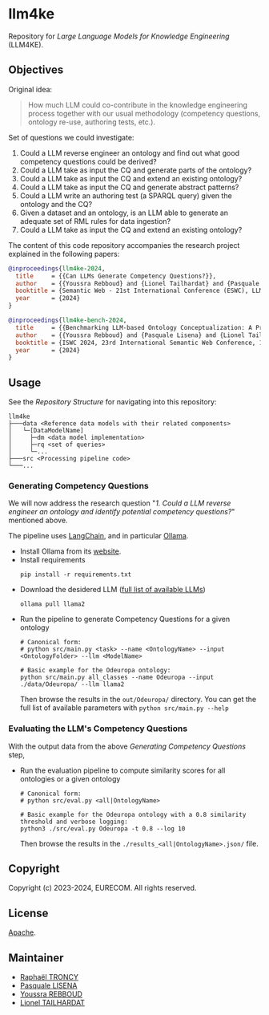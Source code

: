 # llm4ke

Repository for *Large Language Models for Knowledge Engineering* (LLM4KE).

## Objectives

Original idea:

> How much LLM could co-contribute in the knowledge engineering process together with our usual methodology (competency
> questions, ontology re-use, authoring tests, etc.).

Set of questions we could investigate:

1. Could a LLM reverse engineer an ontology and find out what good competency questions could be derived?
2. Could a LLM take as input the CQ and generate parts of the ontology?
3. Could a LLM take as input the CQ and extend an existing ontology?
4. Could a LLM take as input the CQ and generate abstract patterns?
5. Could a LLM write an authoring test (a SPARQL query) given the ontology and the CQ?
6. Given a dataset and an ontology, is an LLM able to generate an adequate set of RML rules for data ingestion?
7. Could a LLM take as input the CQ and extend an existing ontology?

The content of this code repository accompanies the research project explained in the following papers:

```bibtex
@inproceedings{llm4ke-2024,
  title     = {{Can LLMs Generate Competency Questions?}},
  author    = {{Youssra Rebboud} and {Lionel Tailhardat} and {Pasquale Lisena} and {Rapha\"el Troncy}},
  booktitle = {Semantic Web - 21st International Conference (ESWC), LLMs for KE track, Hersonissos, Crete, Greece, May 26 - 30, 2024},
  year      = {2024}
}

@inproceedings{llm4ke-bench-2024,
  title     = {{Benchmarking LLM-based Ontology Conceptualization: A Proposal}},
  author    = {{Youssra Rebboud} and {Pasquale Lisena} and {Lionel Tailhardat} and {Rapha\"el Troncy}},
  booktitle = {ISWC 2024, 23rd International Semantic Web Conference, 11-15 November 2024, Baltimore, USA},
  year      = {2024}
}
```

## Usage

See the *Repository Structure* for navigating into this repository:

```
llm4ke
├───data <Reference data models with their related components>
│   └─[DataModelName]
│     ├─dm <data model implementation>
│     ├─rq <set of queries>
│     └─...
├───src <Processing pipeline code>
└───...
```

### Generating Competency Questions

We will now address the research question "*1. Could a LLM reverse engineer an ontology and identify potential competency questions?*" mentioned above.

The pipeline uses [LangChain](https://www.langchain.com/), and in particular [Ollama](https://ollama.ai/).

* Install Ollama from its [website](https://ollama.ai/download).
* Install requirements
  ```shell
  pip install -r requirements.txt
  ```
* Download the desidered LLM ([full list of available LLMs](https://ollama.ai/library))
  ```shell
  ollama pull llama2
  ```
* Run the pipeline to generate Competency Questions for a given ontology
  ```shell
  # Canonical form:
  # python src/main.py <task> --name <OntologyName> --input <OntologyFolder> --llm <ModelName>
  
  # Basic example for the Odeuropa ontology:
  python src/main.py all_classes --name Odeuropa --input ./data/Odeuropa/ --llm llama2
  ```
  Then browse the results in the `out/Odeuropa/` directory.
  You can get the full list of available parameters with `python src/main.py --help`

### Evaluating the LLM's Competency Questions 

With the output data from the above *Generating Competency Questions* step,

* Run the evaluation pipeline to compute similarity scores for all ontologies or a given ontology
  ```shell
  # Canonical form:
  # python src/eval.py <all|OntologyName>
  
  # Basic example for the Odeuropa ontology with a 0.8 similarity threshold and verbose logging:
  python3 ./src/eval.py Odeuropa -t 0.8 --log 10
  ```
  Then browse the results in the `./results_<all|OntologyName>.json/` file.

## Copyright

Copyright (c) 2023-2024, EURECOM. All rights reserved.

## License

[Apache](LICENSE).

## Maintainer

* [Raphaël TRONCY](mailto:raphael.troncy@eurecom.fr)
* [Pasquale LISENA](mailto:pasquale.lisena@eurecom.fr)
* [Youssra REBBOUD](mailto:Youssra.Rebboud@eurecom.fr)
* [Lionel TAILHARDAT](mailto:lionel.tailhardat@orange.com)
